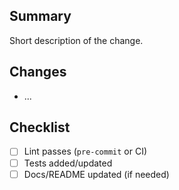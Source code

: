 ## Summary

Short description of the change.

## Changes

- ...

## Checklist

- [ ] Lint passes (`pre-commit` or CI)
- [ ] Tests added/updated
- [ ] Docs/README updated (if needed)
